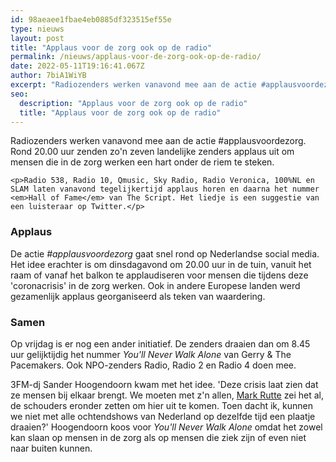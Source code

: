 ```yaml
---
id: 98aeaee1fbae4eb0885df323515ef55e
type: nieuws
layout: post
title: "Applaus voor de zorg ook op de radio"
permalink: /nieuws/applaus-voor-de-zorg-ook-op-de-radio/
date: 2022-05-11T19:16:41.067Z
author: 7biA1WiYB
excerpt: "Radiozenders werken vanavond mee aan de actie #applausvoordezorg. Rond 20.00 uur zenden zo'n zeven landelijke zenders applaus uit om mensen die in de zorg werken een hart onder de riem te steken.  "
seo:
  description: "Applaus voor de zorg ook op de radio"
  title: "Applaus voor de zorg ook op de radio"
---
```

Radiozenders werken vanavond mee aan de actie #applausvoordezorg. Rond 20.00 uur zenden zo'n zeven landelijke zenders applaus uit om mensen die in de zorg werken een hart onder de riem te steken.  

    <p>Radio 538, Radio 10, Qmusic, Sky Radio, Radio Veronica, 100%NL en SLAM laten vanavond tegelijkertijd applaus horen en daarna het nummer <em>Hall of Fame</em> van The Script. Het liedje is een suggestie van een luisteraar op Twitter.</p>
<h3>Applaus</h3>
<p>De actie <em>#applausvoordezorg</em> gaat snel rond op Nederlandse social media. Het idee erachter is om dinsdagavond om 20.00 uur in de tuin, vanuit het raam of vanaf het balkon te applaudiseren voor mensen die tijdens deze 'coronacrisis' in de zorg werken. Ook in andere Europese landen werd gezamenlijk applaus georganiseerd als teken van waardering.</p>
<h3>Samen</h3>
<p>Op vrijdag is er nog een ander initiatief. De zenders draaien dan om 8.45 uur gelijktijdig het nummer <em>You'll Never Walk Alone</em> van Gerry &amp; The Pacemakers. Ook NPO-zenders Radio, Radio 2 en Radio 4 doen mee.</p>
<p>3FM-dj Sander Hoogendoorn kwam met het idee. 'Deze crisis laat zien dat ze mensen bij elkaar brengt. We moeten met z'n allen, <a href="https://original.sevendays.nl/nieuws/ruttes-toespraak-samengevat-7-punten" target="_blank">Mark Rutte</a> zei het al, de schouders eronder zetten om hier uit te komen. Toen dacht ik, kunnen we niet met alle ochtendshows van Nederland op dezelfde tijd een plaatje draaien?' Hoogendoorn koos voor <em>You'll Never Walk Alone</em> omdat het zowel kan slaan op mensen in de zorg als op mensen die ziek zijn of even niet naar buiten kunnen.</p>  
